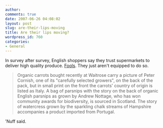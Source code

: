```yaml
---
author:
comments: true
date: 2007-06-26 04:08:02
layout: post
slug: are-their-lips-moving
title: Are their lips moving?
wordpress_id: 760
categories:
- General
---
```


In survey after survey, English shoppers say they trust supermarkets to deliver high quality produce. [Fools](http://www.guardian.co.uk/supermarkets/story/0,,2111468,00.html). They just aren't equipped to do so.

> Organic carrots bought recently at Waitrose carry a picture of Peter Cornish, one of its "carefully selected growers", on the back of the pack, but in small print on the front the carrots' country of origin is listed as Italy. A bag of parsnips with the story on the back of organic English parsnips as grown by Andrew Nottage, who has won community awards for biodiversity, is sourced in Scotland. The story of watercress grown by the sparkling chalk streams of Hampshire accompanies a product imported from Portugal.

'Nuff said.

